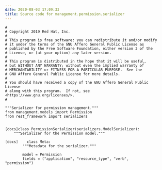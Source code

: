 ```yaml
---
date: 2020-08-03 17:09:33
title: Source code for management.permission.serializer
---
```


    #
    # Copyright 2019 Red Hat, Inc.
    #
    # This program is free software: you can redistribute it and/or modify
    # it under the terms of the GNU Affero General Public License as
    # published by the Free Software Foundation, either version 3 of the
    # License, or (at your option) any later version.
    #
    # This program is distributed in the hope that it will be useful,
    # but WITHOUT ANY WARRANTY; without even the implied warranty of
    # MERCHANTABILITY or FITNESS FOR A PARTICULAR PURPOSE.  See the
    # GNU Affero General Public License for more details.
    #
    # You should have received a copy of the GNU Affero General Public License
    # along with this program.  If not, see <https://www.gnu.org/licenses/>.
    #
    
    """Serializer for permission management."""
    from management.models import Permission
    from rest_framework import serializers
    
    
    [docs]class PermissionSerializer(serializers.ModelSerializer):
        """Serializer for the Permission model."""
    
    [docs]    class Meta:
            """Metadata for the serializer."""
    
            model = Permission
            fields = ("application", "resource_type", "verb", "permission")